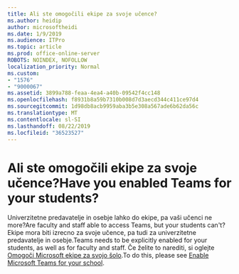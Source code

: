 ```yaml
---
title: Ali ste omogočili ekipe za svoje učence?
ms.author: heidip
author: microsoftheidi
ms.date: 1/9/2019
ms.audience: ITPro
ms.topic: article
ms.prod: office-online-server
ROBOTS: NOINDEX, NOFOLLOW
localization_priority: Normal
ms.custom:
- "1576"
- "9000067"
ms.assetid: 3899a788-feaa-4ea4-a40b-09542f4cc148
ms.openlocfilehash: f8931b8a59b7310b008d7d3aecd344c411ce97d4
ms.sourcegitcommit: 1d98db8acb9959aba3b5e308a567ade6b62da56c
ms.translationtype: MT
ms.contentlocale: sl-SI
ms.lasthandoff: 08/22/2019
ms.locfileid: "36523527"
---
```

# <a name="have-you-enabled-teams-for-your-students"></a><span data-ttu-id="ff7ca-102">Ali ste omogočili ekipe za svoje učence?</span><span class="sxs-lookup"><span data-stu-id="ff7ca-102">Have you enabled Teams for your students?</span></span>

<span data-ttu-id="ff7ca-103">Univerzitetne predavatelje in osebje lahko do ekipe, pa vaši učenci ne more?</span><span class="sxs-lookup"><span data-stu-id="ff7ca-103">Are faculty and staff able to access Teams, but your students can't?</span></span> <span data-ttu-id="ff7ca-104">Ekipe mora biti izrecno za svoje učence, pa tudi za univerzitetne predavatelje in osebje.</span><span class="sxs-lookup"><span data-stu-id="ff7ca-104">Teams needs to be explicitly enabled for your students, as well as for faculty and staff.</span></span> <span data-ttu-id="ff7ca-105">Če želite to narediti, si oglejte [Omogoči Microsoft ekipe za svojo šolo](https://docs.microsoft.com/education/get-started/enable-microsoft-teams).</span><span class="sxs-lookup"><span data-stu-id="ff7ca-105">To do this, please see [Enable Microsoft Teams for your school](https://docs.microsoft.com/education/get-started/enable-microsoft-teams).</span></span>
  